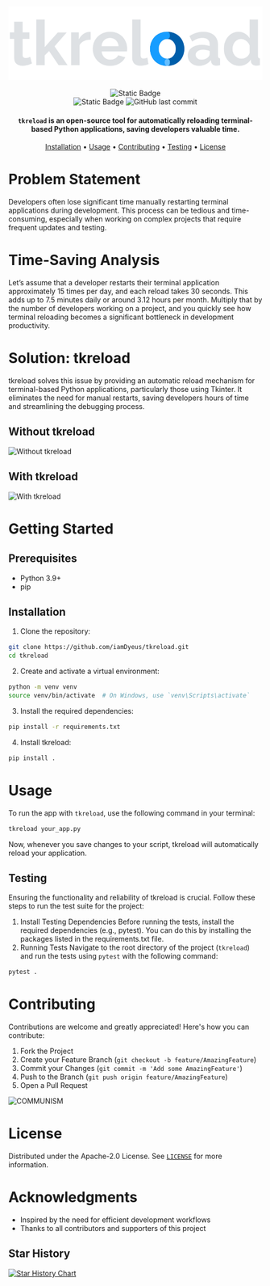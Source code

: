 <div align="center">

<!-- # `tkreload` -->
![TkReload-Logo](https://github.com/iamDyeus/tkreload/blob/main/.assets/logo/svg/logo_light.svg?raw=true)

![Static Badge](https://img.shields.io/badge/pip_install-tkreload-purple)
<br />
![Static Badge](https://img.shields.io/badge/Language-Python-red)
![GitHub last commit](https://img.shields.io/github/last-commit/iamDyeus/tkreload)

<p class="align center">
<h4><code>tkreload</code> is an open-source tool for automatically reloading terminal-based Python applications, saving developers valuable time.</h4>
</p>

[Installation](#installation) •
[Usage](#usage) •
[Contributing](#contributing) •
[Testing](#testing) •
[License](#license)

</div>

# Problem Statement
Developers often lose significant time manually restarting terminal applications during development. This process can be tedious and time-consuming, especially when working on complex projects that require frequent updates and testing.

# Time-Saving Analysis
Let’s assume that a developer restarts their terminal application approximately 15 times per day, and each reload takes 30 seconds. This adds up to 7.5 minutes daily or around 3.12 hours per month. Multiply that by the number of developers working on a project, and you quickly see how terminal reloading becomes a significant bottleneck in development productivity.

# Solution: tkreload
tkreload solves this issue by providing an automatic reload mechanism for terminal-based Python applications, particularly those using Tkinter. It eliminates the need for manual restarts, saving developers hours of time and streamlining the debugging process.

## Without tkreload
![Without tkreload](https://github.com/iamDyeus/tkreload/blob/main/.assets/without.gif?raw=true)

## With tkreload
![With tkreload](https://github.com/iamDyeus/tkreload/blob/main/.assets/with.gif?raw=true)

# Getting Started

## Prerequisites
- Python 3.9+
- pip

## Installation

1. Clone the repository:
```sh
git clone https://github.com/iamDyeus/tkreload.git
cd tkreload
```

2. Create and activate a virtual environment:
```sh
python -m venv venv
source venv/bin/activate  # On Windows, use `venv\Scripts\activate`
```

3. Install the required dependencies:
```sh
pip install -r requirements.txt
```

4. Install tkreload:
```sh
pip install .
```

# Usage

To run the app with `tkreload`, use the following command in your terminal:

```bash
tkreload your_app.py
```

Now, whenever you save changes to your script, tkreload will automatically reload your application.

## Testing
Ensuring the functionality and reliability of tkreload is crucial. Follow these steps to run the test suite for the project:
1. Install Testing Dependencies
Before running the tests, install the required dependencies (e.g., pytest). You can do this by installing the packages listed in the requirements.txt file.
2. Running Tests
Navigate to the root directory of the project (`tkreload`) and run the tests using `pytest` with the following command:
```bash
pytest .
```

# Contributing

Contributions are welcome and greatly appreciated! Here's how you can contribute:

1. Fork the Project
2. Create your Feature Branch (`git checkout -b feature/AmazingFeature`)
3. Commit your Changes (`git commit -m 'Add some AmazingFeature'`)
4. Push to the Branch (`git push origin feature/AmazingFeature`)
5. Open a Pull Request

![COMMUNISM](https://github.com/iamDyeus/tkreload/blob/main/.assets/communism.png?raw=true)

# License

Distributed under the Apache-2.0 License. See [`LICENSE`](LICENSE) for more information.

# Acknowledgments
- Inspired by the need for efficient development workflows
- Thanks to all contributors and supporters of this project

## Star History
[![Star History Chart](https://api.star-history.com/svg?repos=iamDyeus/tkreload&type=Date)](https://star-history.com/#iamDyeus/tkreload&Date)
